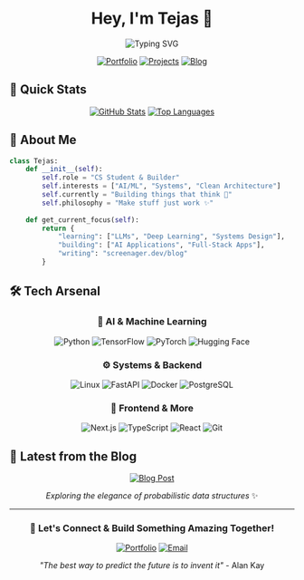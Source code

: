 <div align="center">

# Hey, I'm Tejas 👋

<img src="https://readme-typing-svg.herokuapp.com?font=Fira+Code&pause=1000&color=36BCF7&center=true&vCenter=true&width=435&lines=CS+Student+%7C+Systems+%26+AI+Enthusiast;Building+Things+That+Think+%F0%9F%A4%96;Always+Learning%2C+Always+Creating" alt="Typing SVG" />

[![Portfolio](https://img.shields.io/badge/🌐_Portfolio-screenager.dev-black?style=for-the-badge&logoColor=white)](https://screenager.dev)
[![Projects](https://img.shields.io/badge/📁_Projects-GitHub-blue?style=for-the-badge&logo=github)](https://github.com/tejas242?tab=repositories)
[![Blog](https://img.shields.io/badge/✍️_Blog-screenager.dev-orange?style=for-the-badge)](https://screenager.dev/blog)

</div>

## 🚀 Quick Stats

<div align="center">
  
[![GitHub Stats](https://github-readme-stats.vercel.app/api?username=tejas242&show_icons=true&theme=tokyonight&hide_border=true&bg_color=0D1117)](https://github.com/tejas242)
[![Top Languages](https://github-readme-stats.vercel.app/api/top-langs/?username=tejas242&layout=compact&theme=tokyonight&hide_border=true&bg_color=0D1117)](https://github.com/tejas242)

</div>

## 💭 About Me

```python
class Tejas:
    def __init__(self):
        self.role = "CS Student & Builder"
        self.interests = ["AI/ML", "Systems", "Clean Architecture"]
        self.currently = "Building things that think 🤖"
        self.philosophy = "Make stuff just work ✨"
    
    def get_current_focus(self):
        return {
            "learning": ["LLMs", "Deep Learning", "Systems Design"],
            "building": ["AI Applications", "Full-Stack Apps"],
            "writing": "screenager.dev/blog"
        }
```

## 🛠️ Tech Arsenal

<div align="center">

### 🧠 AI & Machine Learning
![Python](https://img.shields.io/badge/Python-3776AB?style=for-the-badge&logo=python&logoColor=white)
![TensorFlow](https://img.shields.io/badge/TensorFlow-FF6F00?style=for-the-badge&logo=tensorflow&logoColor=white)
![PyTorch](https://img.shields.io/badge/PyTorch-EE4C2C?style=for-the-badge&logo=pytorch&logoColor=white)
![Hugging Face](https://img.shields.io/badge/🤗_Hugging_Face-FFD21E?style=for-the-badge)

### ⚙️ Systems & Backend
![Linux](https://img.shields.io/badge/Linux-FCC624?style=for-the-badge&logo=linux&logoColor=black)
![FastAPI](https://img.shields.io/badge/FastAPI-009688?style=for-the-badge&logo=fastapi&logoColor=white)
![Docker](https://img.shields.io/badge/Docker-2496ED?style=for-the-badge&logo=docker&logoColor=white)
![PostgreSQL](https://img.shields.io/badge/PostgreSQL-336791?style=for-the-badge&logo=postgresql&logoColor=white)

### 🎨 Frontend & More
![Next.js](https://img.shields.io/badge/Next.js-000000?style=for-the-badge&logo=nextdotjs&logoColor=white)
![TypeScript](https://img.shields.io/badge/TypeScript-3178C6?style=for-the-badge&logo=typescript&logoColor=white)
![React](https://img.shields.io/badge/React-61DAFB?style=for-the-badge&logo=react&logoColor=black)
![Git](https://img.shields.io/badge/Git-F05032?style=for-the-badge&logo=git&logoColor=white)

</div>

## 📝 Latest from the Blog

<div align="center">

[![Blog Post](https://img.shields.io/badge/📖_Latest_Post-The_Curious_Case_of_Bloom_Filters-FF6B6B?style=for-the-badge)](https://screenager.dev/blog/2025/bloom-filters-demystified)

*Exploring the elegance of probabilistic data structures* ✨

</div>

---

<div align="center">

### 🌟 Let's Connect & Build Something Amazing Together!

[![Portfolio](https://img.shields.io/badge/Portfolio-Visit_screenager.dev-black?style=for-the-badge&logo=safari&logoColor=white)](https://screenager.dev)
[![Email](https://img.shields.io/badge/Email-Say_Hello-red?style=for-the-badge&logo=gmail&logoColor=white)](mailto:hello@screenager.dev)

*"The best way to predict the future is to invent it"* - Alan Kay

</div>
